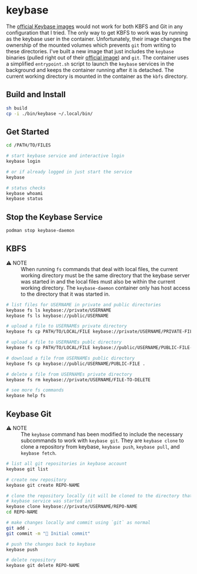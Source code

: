 # keybase

The [official Keybase images][1] would not work for both KBFS and Git in any
configuration that I tried. The only way to get KBFS to work was by running
as the keybase user in the container. Unfortunately, their image changes the
ownership of the mounted volumes which prevents `git` from writing to these
directories. I've built a new image that just includes the `keybase` binaries
(pulled right out of their [official image][2]) and `git`. The container uses a
simplified `entrypoint.sh` script to launch the `keybase` services in the
background and keeps the container running after it is detached. The current
working directory is mounted in the container as the `kbfs` directory.

[1]: https://hub.docker.com/r/keybaseio/client
[2]: https://github.com/keybase/client/tree/master/packaging/linux/docker/standard

## Build and Install

```sh
sh build
cp -i ./bin/keybase ~/.local/bin/
```

## Get Started

```sh
cd /PATH/TO/FILES

# start keybase service and interactive login
keybase login

# or if already logged in just start the service
keybase

# status checks
keybase whoami
keybase status
```

## Stop the Keybase Service

```sh
podman stop keybase-daemon
```

## KBFS

<dl>
  <dt>⚠️ NOTE</dt>
  <dd>
    When running <code>fs</code> commands that deal with local files, the
    current working directory must be the same directory that the keybase server
    was started in and the local files must also be within the current working
    directory. The <code>keybase-daemon</code> container only has host access to
    the directory that it was started in.
  </dd>
</dl>

```sh
# list files for USERNAME in private and public directories
keybase fs ls keybase://private/USERNAME
keybase fs ls keybase://public/USERNAME

# upload a file to USERNAMEs private directory
keybase fs cp PATH/TO/LOCAL/FILE keybase://private/USERNAME/PRIVATE-FILE-NAME

# upload a file to USERNAMEs publc directory
keybase fs cp PATH/TO/LOCAL/FILE keybase://public/USERNAME/PUBLIC-FILE-NAME

# download a file from USERNAMEs public directory
keybase fs cp keybase://public/USERNAME/PUBLIC-FILE .

# delete a file from USERNAMEs private directory
keybase fs rm keybase://private/USERNAME/FILE-TO-DELETE

# see more fs commands
keybase help fs
```

## Keybase Git

<dl>
  <dt>⚠️ NOTE</dt>
  <dd>
    The <code>keybase</code> command has been modified to include the necessary
    subcommands to work with <code>keybase git</code>. They are
    <code>keybase clone</code> to clone a repository from keybase,
    <code>keybase push</code>, <code>keybase pull</code>, and
    <code>keybase fetch</code>.
  </dd>
</dl>

```sh
# list all git repositories in keybase account
keybase git list

# create new repository
keybase git create REPO-NAME

# clone the repository locally (it will be cloned to the directory that the
# keybase service was started in)
keybase clone keybase://private/USERNAME/REPO-NAME
cd REPO-NAME

# make changes locally and commit using `git` as normal
git add .
git commit -m "🎉 Initial commit"

# push the changes back to keybase
keybase push

# delete repository
keybase git delete REPO-NAME
```
